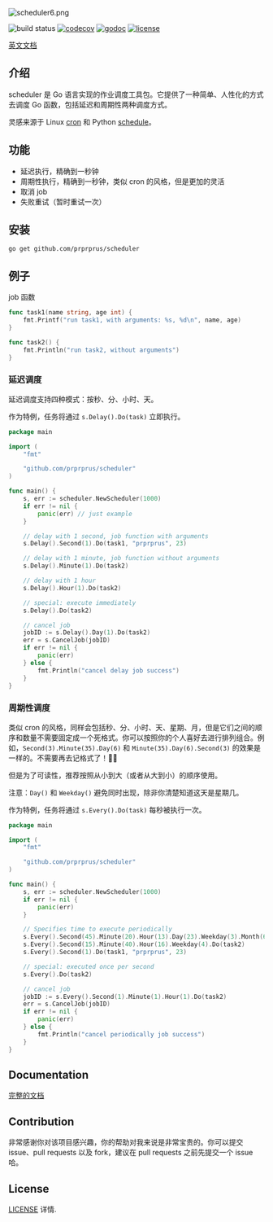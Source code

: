 ![scheduler6.png](https://i.loli.net/2019/09/21/CbpFx7TIvSNM1EP.png)

![build status](https://travis-ci.org/prprprus/scheduler.svg?branch=master)
[![codecov](https://codecov.io/gh/prprprus/scheduler/branch/master/graph/badge.svg)](https://codecov.io/gh/prprprus/scheduler)
[![godoc](https://img.shields.io/badge/godoc-godoc-blue.svg)](https://godoc.org/github.com/prprprus/scheduler)
[![license](https://img.shields.io/badge/license-license-yellow.svg)](https://github.com/prprprus/scheduler/blob/master/LICENSE)

[英文文档](https://github.com/prprprus/scheduler)

## 介绍

scheduler 是 Go 语言实现的作业调度工具包。它提供了一种简单、人性化的方式去调度 Go 函数，包括延迟和周期性两种调度方式。

灵感来源于 Linux [cron](https://opensource.com/article/17/11/how-use-cron-linux) 和 Python [schedule](https://github.com/dbader/schedule)。

## 功能

- 延迟执行，精确到一秒钟
- 周期性执行，精确到一秒钟，类似 cron 的风格，但是更加的灵活
- 取消 job
- 失败重试（暂时重试一次）

## 安装

```
go get github.com/prprprus/scheduler
```

## 例子

job 函数

```Go
func task1(name string, age int) {
	fmt.Printf("run task1, with arguments: %s, %d\n", name, age)
}

func task2() {
	fmt.Println("run task2, without arguments")
}
```

### 延迟调度

延迟调度支持四种模式：按秒、分、小时、天。

作为特例，任务将通过 `s.Delay().Do(task)` 立即执行。

```Go
package main

import (
    "fmt"

    "github.com/prprprus/scheduler"
)

func main() {
	s, err := scheduler.NewScheduler(1000)
	if err != nil {
		panic(err) // just example
	}

	// delay with 1 second, job function with arguments
	s.Delay().Second(1).Do(task1, "prprprus", 23)

	// delay with 1 minute, job function without arguments
	s.Delay().Minute(1).Do(task2)

	// delay with 1 hour
	s.Delay().Hour(1).Do(task2)

	// special: execute immediately
	s.Delay().Do(task2)

	// cancel job
	jobID := s.Delay().Day(1).Do(task2)
	err = s.CancelJob(jobID)
	if err != nil {
		panic(err)
	} else {
		fmt.Println("cancel delay job success")
	}
}
```

### 周期性调度

类似 cron 的风格，同样会包括秒、分、小时、天、星期、月，但是它们之间的顺序和数量不需要固定成一个死格式。你可以按照你的个人喜好去进行排列组合。例如，`Second(3).Minute(35).Day(6)` 和 `Minute(35).Day(6).Second(3)` 的效果是一样的。不需要再去记格式了！🎉👏

但是为了可读性，推荐按照从小到大（或者从大到小）的顺序使用。

注意：`Day()` 和 `Weekday()` 避免同时出现，除非你清楚知道这天是星期几。

作为特例，任务将通过 `s.Every().Do(task)` 每秒被执行一次。

```Go
package main

import (
    "fmt"

    "github.com/prprprus/scheduler"
)

func main() {
	s, err := scheduler.NewScheduler(1000)
	if err != nil {
		panic(err)
	}

	// Specifies time to execute periodically
	s.Every().Second(45).Minute(20).Hour(13).Day(23).Weekday(3).Month(6).Do(task1, "prprprus", 23)
	s.Every().Second(15).Minute(40).Hour(16).Weekday(4).Do(task2)
	s.Every().Second(1).Do(task1, "prprprus", 23)

	// special: executed once per second
	s.Every().Do(task2)

	// cancel job
	jobID := s.Every().Second(1).Minute(1).Hour(1).Do(task2)
	err = s.CancelJob(jobID)
	if err != nil {
		panic(err)
	} else {
		fmt.Println("cancel periodically job success")
	}
}
```

## Documentation

[完整的文档](https://godoc.org/github.com/prprprus/scheduler)

## Contribution

非常感谢你对该项目感兴趣，你的帮助对我来说是非常宝贵的。你可以提交 issue、pull requests 以及 fork，建议在 pull requests 之前先提交一个 issue 哈。

## License

[LICENSE](https://github.com/prprprus/scheduler/blob/master/LICENSE) 详情.
